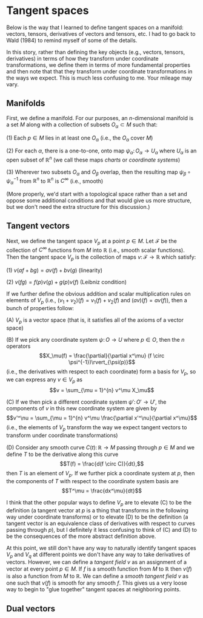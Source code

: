 # Tangent spaces

Below is the way that I learned to define tangent spaces on a manifold: vectors, tensors, derivatives of vectors and tensors, etc. I had to go back to Wald (1984) to remind myself of some of the details.

In this story, rather than defining the key objects (e.g., vectors, tensors, derivatives) in terms of how they transform under coordinate transformations, we define them in terms of more fundamental properties and then note that that they transform under coordinate transformations in the ways we expect. This is much less confusing to me. Your mileage may vary.

## Manifolds

First, we define a manifold. For our purposes, an $n$-dimensional manifold is a set $M$ along with a collection of subsets $O_\alpha \subset M$ such that:

(1) Each $p \in M$ lies in at least one $O_\alpha$ (i.e., the $O_\alpha$ cover $M$)

(2) For each $\alpha$, there is a one-to-one, onto map $\psi_\alpha \colon O_\alpha \rightarrow U_\alpha$ where $U_\alpha$ is an open subset of $\mathbb{R}^n$ (we call these maps _charts_ or _coordinate systems_)

(3) Wherever two subsets $O_\alpha$ and $O_\beta$ overlap, then the resulting map $\psi_\beta \circ \psi_\alpha^{-1}$ from $\mathbb{R}^n$ to $\mathbb{R}^n$ is $C^\infty$ (i.e., smooth)

(More properly, we'd start with a topological space rather than a set and oppose some additional conditions and that would give us more structure, but we don't need the extra structure for this discussion.)

## Tangent vectors

Next, we define the tangent space $V_p$ at a point $p \in M$. Let $\mathcal{F}$ be the collection of $C^\infty$ functions from $M$ into $\mathbb{R}$ (i.e., smooth scalar functions). Then the tangent space $V_p$ is the collection of maps $v \colon \mathcal{F} \rightarrow \mathbb{R}$ which satisfy:

(1) $v(af + bg) = av(f) + bv(g)$ (linearity)

(2) $v(fg) = f(p)v(g) + g(p)v(f)$ (Leibniz condition)

If we further define the obvious addition and scalar multiplication rules on elements of $V_p$ (i.e., $(v_1 + v_2)(f) = v_1(f) + v_2(f)$ and $(av)(f) = av(f)$), then a bunch of properties follow:

(A) $V_p$ is a vector space (that is, it satisfies all of the axioms of a vector space)

(B) If we pick any coordinate system $\psi \colon O \rightarrow U$ where $p \in O$, then the $n$ operators
$$X_\mu(f) = \frac{\partial}{\partial x^\mu} (f \circ \psi^{-1})\rvert_{\psi(p)}$$
(i.e., the derivatives with respect to each coordinate) form a basis for $V_p$, so we can express any $v \in V_p$ as
$$v = \sum_{\mu = 1}^{n} v^\mu X_\mu$$

(C) If we then pick a different coordinate system $\psi' \colon O' \rightarrow U'$, the components of $v$ in this new coordinate system are given by
$$v'^\nu = \sum_{\mu = 1}^{n} v^\mu \frac{\partial x'^\nu}{\partial x^\mu}$$
(i.e., the elements of $V_p$ transform the way we expect tangent vectors to transform under coordinate transformations)

(D) Consider any smooth curve $C(t) \colon \mathbb{R} \rightarrow M$ passing through $p \in M$ and we define $T$ to be the derivative along this curve
$$T(f) = \frac{d(f \circ C)}{dt},$$
then $T$ is an element of $V_p$. If we further pick a coordinate system at $p$, then the components of $T$ with respect to the coordinate system basis are
$$T^\mu = \frac{dx^\mu}{dt}$$

I think that the other popular ways to define $V_p$ are to elevate (C) to be the definition (a tangent vector at $p$ is a thing that transforms in the following way under coordinate transforms) or to elevate (D) to be the definition (a tangent vector is an equivalence class of derivatives with respect to curves passing through $p$), but I definitely it less confusing to think of (C) and (D) to be the consequences of the more abstract definition above.

At this point, we still don't have any way to naturally identify tangent spaces $V_p$ and $V_q$ at different points we don't have any way to take derivatives of vectors. However, we can define a _tangent field_ $v$ as an assignment of a vector at every point $p \in M$. If $f$ is a smooth function from $M$ to $\mathbb{R}$ then $v(f)$ is also a function from $M$ to $\mathbb{R}$. We can define a _smooth tangent field_ $v$ as one such that $v(f)$ is smooth for any smooth $f$. This gives us a very loose way to begin to "glue together" tangent spaces at neighboring points.

## Dual vectors







